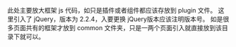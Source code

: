 此处主要放大框架 js 代码，如只是插件或者组件都应该存放到 plugin 文件。
这里引入了 jQuery，版本为 2.2.4，入要更换 jQuery版本应该注明版本号。
如是很多页面共有的框架才放到 common 文件夹，只是一两个页面引入就直接放到该目录下就可以。